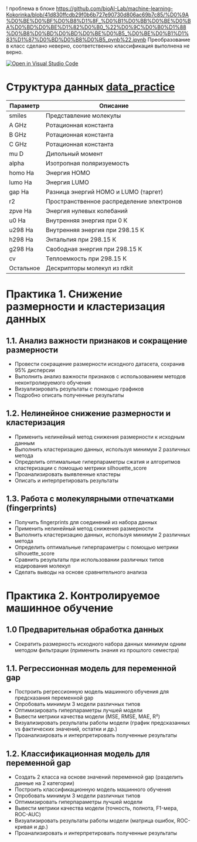 ! проблема в блоке https://github.com/bioAI-Lab/machine-learning-Kokorinka/blob/41d830ffcdb29f0b6b727e90730d806ac69b7c85/%D0%9A%D0%BE%D0%BF%D0%B8%D1%8F_%D0%B1%D0%BB%D0%BE%D0%BA%D0%BD%D0%BE%D1%82%D0%B0_%22%D0%9C%D0%B0%D1%88%D0%B8%D0%BD%D0%BD%D0%BE%D0%B5_%D0%BE%D0%B1%D1%83%D1%87%D0%BD%D0%B8%D0%B5_pynb%22.ipynb
Преобразование в класс сделано неверно, соответственно классификация выполнена не верно.


[![Open in Visual Studio Code](https://classroom.github.com/assets/open-in-vscode-2e0aaae1b6195c2367325f4f02e2d04e9abb55f0b24a779b69b11b9e10269abc.svg)](https://classroom.github.com/online_ide?assignment_repo_id=19168175&assignment_repo_type=AssignmentRepo)
# Структура данных [data_practice](https://github.com/bioAI-Lab/ML_practice1/blob/main/data_practice.csv)

| Параметр | Описание |
|----------|----------|
| smiles | Представление молекулы |
| A GHz | Ротационная константа |
| B GHz | Ротационная константа |
| C GHz | Ротационная константа |
| mu D | Дипольный момент |
| alpha | Изотропная поляризуемость |
| homo Ha | Энергия HOMO |
| lumo Ha | Энергия LUMO |
| gap Ha | Разница энергий HOMO и LUMO (таргет) |
| r2 | Пространственное распределение электронов |
| zpve Ha | Энергия нулевых колебаний |
| u0 Ha | Внутренняя энергия при 0 К |
| u298 Ha | Внутренняя энергия при 298.15 К |
| h298 Ha | Энтальпия при 298.15 К |
| g298 Ha | Свободная энергия при 298.15 К |
| cv | Теплоемкость при 298.15 К |
| Остальное | Дескрипторы молекул из rdkit |

# Практика 1. Снижение размерности и кластеризация данных

## 1.1. Анализ важности признаков и сокращение размерности
- Провести сокращение размерности исходного датасета, сохранив 95% дисперсии
- Выполнить анализ важности признаков с использованием методов неконтролируемого обучения
- Визуализировать результаты с помощью графиков
- Подробно описать полученные результаты

## 1.2. Нелинейное снижение размерности и кластеризация
- Применить нелинейный метод снижения размерности к исходным данным
- Выполнить кластеризацию данных, используя минимум 2 различных метода
- Определить оптимальные гиперпараметры сжатия и алгоритмов кластеризации с помощью метрики silhouette_score
- Проанализировать выявленные кластеры
- Описать и интерпретировать результаты
  
## 1.3. Работа с молекулярными отпечатками (fingerprints)
- Получить fingerprints для соединений из набора данных
- Применить нелинейный метод снижения размерности
- Выполнить кластеризацию данных, используя минимум 2 различных метода
- Определить оптимальные гиперпараметры с помощью метрики silhouette_score
- Сравнить результаты при использовании различных типов кодирования молекул
- Сделать выводы на основе сравнительного анализа


# Практика 2. Контролируемое машинное обучение

## 1.0 Предварительная обработка данных
- Сократить размерность исходного набора данных минимум одним методом фильтрации (применить знания из прошлого семестра)
  
## 1.1. Регрессионная модель для переменной gap
- Построить регрессионную модель машинного обучения для предсказания переменной gap
- Опробовать минимум 3 модели различных типов 
- Оптимизировать гиперпараметры лучшей модели
- Вывести метрики качества модели (MSE, RMSE, MAE, R²)
- Визуализировать результаты работы модели (график предсказанных vs фактических значений, остатки и др.)
- Проанализировать и интерпретировать полученные результаты
  
## 1.2. Классификационная модель для переменной gap
- Создать 2 класса на основе значений переменной gap (разделить данные на 2 категории)
- Построить классификационную модель машинного обучения
- Опробовать минимум 3 модели различных типов
- Оптимизировать гиперпараметры лучшей модели
- Вывести метрики качества модели (точность, полнота, F1-мера, ROC-AUC)
- Визуализировать результаты работы модели (матрица ошибок, ROC-кривая и др.)
- Проанализировать и интерпретировать полученные результаты
